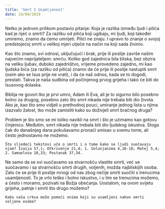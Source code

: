 ```yaml
---
title: 'Smrt I Usamljenost'
date: 24/04/2019
---
```


Netko je jednom prilikom postavio pitanje: Koja je razlika između ljudi i pilića kad je riječ o smrti? Za razliku od pilića koji ugibaju, mi ljudi, koji također umiremo, znamo da ćemo umrijeti. Pilići ne znaju. I upravo to znanje o svojoj predstojećoj smrti u velikoj mjeri utječe na način na koji sada živimo.

Kao što znamo, svi odnosi, uključujući i brak, prije ili poslije završe našim najvećim neprijateljem: smrću. Koliko god zajednica bila bliska, bez obzira na veliku ljubav, duboko zajedništvo, vrijeme provedeno zajedno, mi kao ljudska bića (za razliku od pilića) znamo da će prije ili poslije nastupiti smrt (osim ako se Isus prije ne vrati), i da će naš odnos, kada se to dogodi, prestati. Takva je naša sudbina od počinjenog prvog grijeha i tako će biti do Isusovog dolaska.

Biblija ne govori tko je prvi umro, Adam ili Eva, ali je to sigurno bilo posebno bolno za drugog, posebno zato što smrt nikada nije trebala biti dio života. Ako je, kao što smo vidjeli u prethodnoj pouci, umiranje jednog lista u njima izazvalo žalost, tko može zamisliti kako su doživjeli smrt bračnog druga?

Problem je što smo se mi toliko navikli na smrt i što je uzimamo kao gotovu činjenicu. Međutim, smrt nikada nije trebala biti dio ljudskog iskustva. Stoga čak do današnjeg dana pokušavamo pronaći smisao u svemu tome, ali često jednostavno ne možemo.

`Što sljedeći tekstovi uče o smrti i o tome kako se ljudi suočavaju njom? Izaija 57,1; Otkrivenje 21,4; 1. Solunjanima 4,16-18; Matej 5,4; 2. Samuelova 18,33; Postanak 37,34.`

Ne samo da se svi suočavamo sa stvarnošću vlastite smrti, već se suočavamo i sa stvarnošću smrti drugih, voljenih, možda najbliskijih osoba. Zato će se prije ili poslije mnogi od nas zbog nečije smrti suočiti s trenucima usamljenosti. To je vrlo teško i bolno iskustvo, i u tim se trenucima možemo, a često i moramo, pozivati na Božja obećanja. Uostalom, na ovom svijetu grijeha, patnje i smrti što drugo možemo?

`Kako vaša crkva može pomoći onima koji su usamljeni nakon smrti voljene osobe?`
